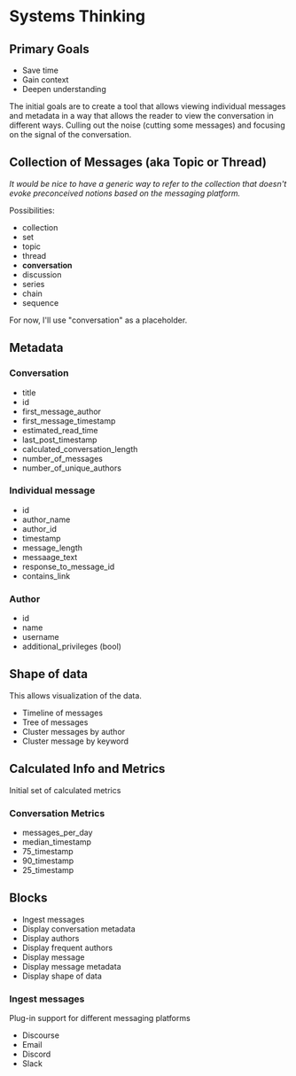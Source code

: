 # Systems Thinking

## Primary Goals

- Save time
- Gain context
- Deepen understanding

The initial goals are to create a tool that allows viewing individual messages and metadata
in a way that allows the reader to view the conversation in different ways. Culling out
the noise (cutting some messages) and focusing on the signal of the conversation.

## Collection of Messages (aka Topic or Thread)

*It would be nice to have a generic way to refer to the collection that doesn't evoke preconceived notions based on the messaging platform.*

Possibilities:
- collection
- set
- topic
- thread
- **conversation**
- discussion
- series
- chain
- sequence

For now, I'll use "conversation" as a placeholder.

## Metadata

### Conversation

- title
- id
- first_message_author
- first_message_timestamp
- estimated_read_time
- last_post_timestamp
- calculated_conversation_length
- number_of_messages
- number_of_unique_authors

### Individual message
- id
- author_name
- author_id
- timestamp
- message_length
- messaage_text
- response_to_message_id
- contains_link

### Author

- id
- name
- username
- additional_privileges (bool)

## Shape of data

This allows visualization of the data.

- Timeline of messages
- Tree of messages
- Cluster messages by author
- Cluster message by keyword

## Calculated Info and Metrics

Initial set of calculated metrics

### Conversation Metrics

- messages_per_day
- median_timestamp
- 75_timestamp
- 90_timestamp
- 25_timestamp

## Blocks

- Ingest messages
- Display conversation metadata
- Display authors
- Display frequent authors
- Display message
- Display message metadata
- Display shape of data

### Ingest messages

Plug-in support for different messaging platforms

- Discourse
- Email
- Discord
- Slack
